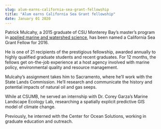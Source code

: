 ```yaml
---
slug: alum-earns-california-sea-grant-fellowship
title: "Alum earns California Sea Grant fellowship"
date: January 01 2020
---
```


<p>Patrick Mulcahy, a 2015 graduate of CSU Monterey Bay’s master’s program in <a href="https://csumb.edu/amws">applied marine and watershed science</a>, has been named a California Sea Grant Fellow for 2016.

He is one of 21 recipients of the prestigious fellowship, awarded annually to highly qualified graduate students and recent graduates. For 12 months, the fellows get on&#45;the&#45;job experience at a host agency involved with marine policy, environmental quality and resource management.

Mulcahy’s assignment takes him to Sacramento, where he’ll work with the State Lands Commission. He’ll research and communicate the history and potential impacts of natural oil and gas seeps.
</p><p>While at CSUMB, he served an internship with Dr. Corey Garza’s Marine Landscape Ecology Lab, researching a spatially explicit predictive GIS model of climate change.
</p><p>Previously, he interned with the Center for Ocean Solutions, working in graduate education and outreach.
</p>
